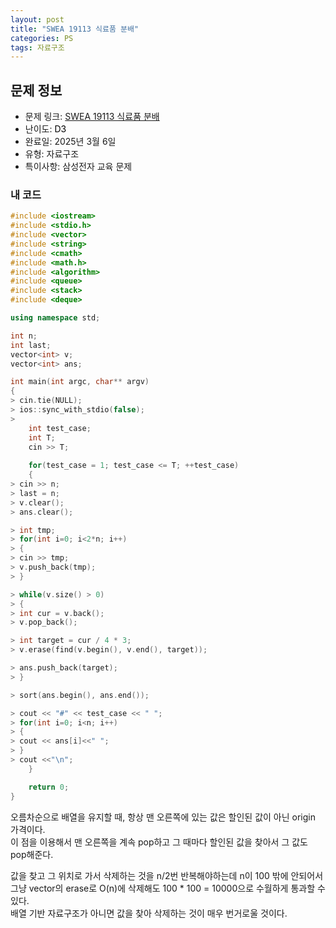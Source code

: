 ```yaml
---
layout: post
title: "SWEA 19113 식료품 분배"
categories: PS
tags: 자료구조
---
```


## 문제 정보
- 문제 링크: [SWEA 19113 식료품 분배](https://swexpertacademy.com/main/code/problem/problemDetail.do?contestProbId=AYxCRFA6iiEDFASu)
- 난이도: <span style="color:#000000">D3</span>
- 완료일: 2025년 3월 6일
- 유형: 자료구조
- 특이사항: 삼성전자 교육 문제

### 내 코드

```C++
#include <iostream>
#include <stdio.h>
#include <vector>
#include <string>
#include <cmath>
#include <math.h>
#include <algorithm>
#include <queue>
#include <stack>
#include <deque>

using namespace std;

int n;
int last;
vector<int> v;
vector<int> ans;

int main(int argc, char** argv)
{
> cin.tie(NULL);
> ios::sync_with_stdio(false);
> 
	int test_case;
	int T;
	cin >> T;
	
	for(test_case = 1; test_case <= T; ++test_case)
	{
> cin >> n;
> last = n;
> v.clear();
> ans.clear();

> int tmp;
> for(int i=0; i<2*n; i++)
> {
> cin >> tmp;
> v.push_back(tmp);
> }

> while(v.size() > 0)
> {
> int cur = v.back();
> v.pop_back();

> int target = cur / 4 * 3;
> v.erase(find(v.begin(), v.end(), target));

> ans.push_back(target);
> }

> sort(ans.begin(), ans.end());

> cout << "#" << test_case << " ";
> for(int i=0; i<n; i++)
> {
> cout << ans[i]<<" ";
> }
> cout <<"\n";
	}

	return 0;
}
```

오름차순으로 배열을 유지할 때, 항상 맨 오른쪽에 있는 값은 할인된 값이 아닌 origin 가격이다.   
이 점을 이용해서 맨 오른쪽을 계속 pop하고 그 때마다 할인된 값을 찾아서 그 값도 pop해준다.  

값을 찾고 그 위치로 가서 삭제하는 것을 n/2번 반복해야하는데 n이 100 밖에 안되어서   
그냥 vector의 erase로 O(n)에 삭제해도 100 * 100 = 10000으로 수월하게 통과할 수 있다.  
배열 기반 자료구조가 아니면 값을 찾아 삭제하는 것이 매우 번거로울 것이다.  

